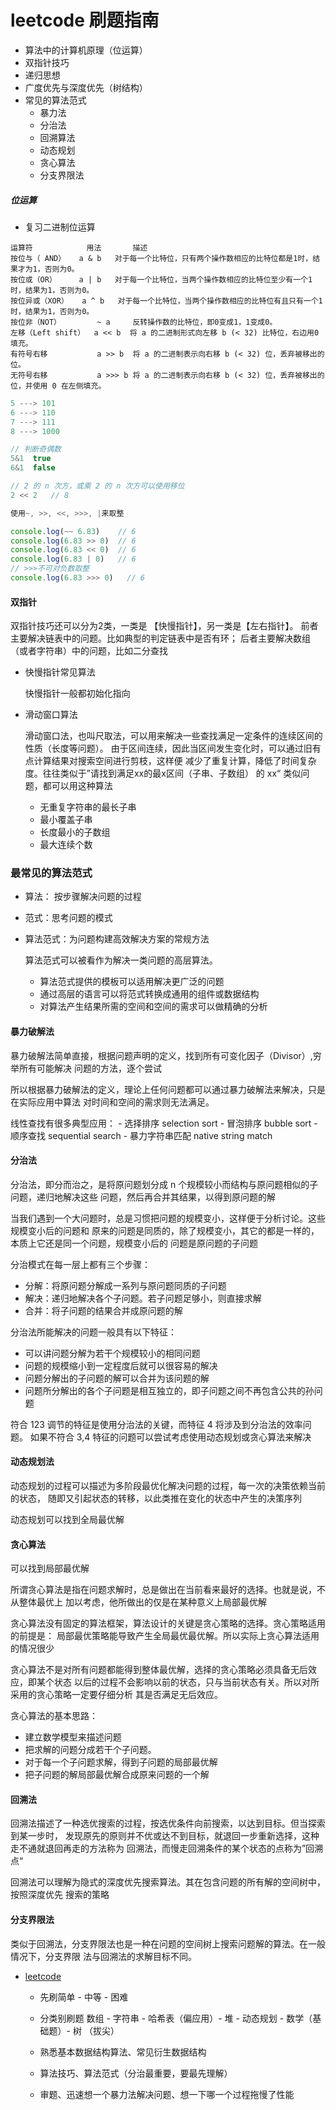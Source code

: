 # leetcode 刷题指南

- 算法中的计算机原理（位运算）
- 双指针技巧
- 递归思想
- 广度优先与深度优先（树结构）
- 常见的算法范式
    - 暴力法
    - 分治法
    - 回溯算法
    - 动态规划
    - 贪心算法
    - 分支界限法


##### 位运算

- 复习二进制位运算

```
运算符	           用法	    描述
按位与（ AND）  	a & b	对于每一个比特位，只有两个操作数相应的比特位都是1时，结果才为1，否则为0。
按位或（OR）	    a | b	对于每一个比特位，当两个操作数相应的比特位至少有一个1时，结果为1，否则为0。
按位异或（XOR） 	a ^ b	对于每一个比特位，当两个操作数相应的比特位有且只有一个1时，结果为1，否则为0。
按位非（NOT）	    ~ a	    反转操作数的比特位，即0变成1，1变成0。
左移（Left shift）	a << b	将 a 的二进制形式向左移 b (< 32) 比特位，右边用0填充。
有符号右移	        a >> b	将 a 的二进制表示向右移 b (< 32) 位，丢弃被移出的位。
无符号右移	        a >>> b	将 a 的二进制表示向右移 b (< 32) 位，丢弃被移出的位，并使用 0 在左侧填充。
```

```js
5 ---> 101
6 ---> 110
7 ---> 111
8 ---> 1000

// 判断奇偶数
5&1  true
6&1  false

// 2 的 n 次方，或乘 2 的 n 次方可以使用移位
2 << 2   // 8

使用~, >>, <<, >>>, |来取整

console.log(~~ 6.83)    // 6
console.log(6.83 >> 0)  // 6
console.log(6.83 << 0)  // 6
console.log(6.83 | 0)   // 6
// >>>不可对负数取整
console.log(6.83 >>> 0)   // 6


```

#### 双指针

双指针技巧还可以分为2类，一类是 【快慢指针】，另一类是【左右指针】。
前者主要解决链表中的问题。比如典型的判定链表中是否有环；
后者主要解决数组（或者字符串）中的问题，比如二分查找

- 快慢指针常见算法

    快慢指针一般都初始化指向

- 滑动窗口算法

    滑动窗口法，也叫尺取法，可以用来解决一些查找满足一定条件的连续区间的性质（长度等问题）。
    由于区间连续，因此当区间发生变化时，可以通过旧有点计算结果对搜索空间进行剪枝，这样便
    减少了重复计算，降低了时间复杂度。往往类似于”请找到满足xx的最x区间（子串、子数组）
    的 xx“ 类似问题，都可以用这种算法

    - 无重复字符串的最长子串
    - 最小覆盖子串
    - 长度最小的子数组
    - 最大连续个数

### 最常见的算法范式

- 算法： 按步骤解决问题的过程
- 范式：思考问题的模式
- 算法范式：为问题构建高效解决方案的常规方法

    算法范式可以被看作为解决一类问题的高层算法。

    - 算法范式提供的模板可以适用解决更广泛的问题
    - 通过高层的语言可以将范式转换成通用的组件或数据结构
    - 对算法产生结果所需的空间和空间的需求可以做精确的分析

#### 暴力破解法

暴力破解法简单直接，根据问题声明的定义，找到所有可变化因子（Divisor）,穷举所有可能解决
问题的方法，逐个尝试

所以根据暴力破解法的定义，理论上任何问题都可以通过暴力破解法来解决，只是在实际应用中算法
对时间和空间的需求则无法满足。

线性查找有很多典型应用：
    - 选择排序 selection sort
    - 冒泡排序 bubble sort
    - 顺序查找 sequential search
    - 暴力字符串匹配 native string match

#### 分治法

分治法，即分而治之，是将原问题划分成 n 个规模较小而结构与原问题相似的子问题，递归地解决这些
问题，然后再合并其结果，以得到原问题的解

当我们遇到一个大问题时，总是习惯把问题的规模变小，这样便于分析讨论。这些规模变小后的问题和
原来的问题是同质的，除了规模变小，其它的都是一样的，本质上它还是同一个问题，规模变小后的
问题是原问题的子问题

分治模式在每一层上都有三个步骤：

- 分解：将原问题分解成一系列与原问题同质的子问题
- 解决：递归地解决各个子问题。若子问题足够小，则直接求解
- 合并：将子问题的结果合并成原问题的解

分治法所能解决的问题一般具有以下特征：

- 可以讲问题分解为若干个规模较小的相同问题
- 问题的规模缩小到一定程度后就可以很容易的解决
- 问题分解出的子问题的解可以合并为该问题的解
- 问题所分解出的各个子问题是相互独立的，即子问题之间不再包含公共的孙问题

符合 123 调节的特征是使用分治法的关键，而特征 4 将涉及到分治法的效率问题。
如果不符合 3,4 特征的问题可以尝试考虑使用动态规划或贪心算法来解决


#### 动态规划法

动态规划的过程可以描述为多阶段最优化解决问题的过程，每一次的决策依赖当前的状态，
随即又引起状态的转移，以此类推在变化的状态中产生的决策序列

动态规划可以找到全局最优解

#### 贪心算法

可以找到局部最优解

所谓贪心算法是指在问题求解时，总是做出在当前看来最好的选择。也就是说，不从整体最优上
加以考虑，他所做出的仅是在某种意义上局部最优解

贪心算法没有固定的算法框架，算法设计的关键是贪心策略的选择。贪心策略适用的前提是：
局部最优策略能导致产生全局最优最优解。所以实际上贪心算法适用的情况很少

贪心算法不是对所有问题都能得到整体最优解，选择的贪心策略必须具备无后效应，即某个状态
以后的过程不会影响以前的状态，只与当前状态有关。所以对所采用的贪心策略一定要仔细分析
其是否满足无后效应。

贪心算法的基本思路：

- 建立数学模型来描述问题
- 把求解的问题分成若干个子问题。
- 对于每一个子问题求解，得到子问题的局部最优解
- 把子问题的解局部最优解合成原来问题的一个解

#### 回溯法

回溯法描述了一种选优搜索的过程，按选优条件向前搜索，以达到目标。但当探索到某一步时，
发现原先的原则并不优或达不到目标，就退回一步重新选择，这种走不通就退回再走的方法称为
回溯法，而慢走回溯条件的某个状态的点称为”回溯点“

回溯法可以理解为隐式的深度优先搜索算法。其在包含问题的所有解的空间树中，按照深度优先
搜索的策略

#### 分支界限法

类似于回溯法，分支界限法也是一种在问题的空间树上搜索问题解的算法。在一般情况下，分支界限
法与回溯法的求解目标不同。


- [leetcode](https://leetcode-cn.com/problemset/all/)

    - 先刷简单 - 中等 - 困难
    - 分类别刷题 数组 - 字符串 - 哈希表（偏应用）- 堆 - 动态规划 - 
    数学（基础题）- 树 （拔尖） 

    - 熟悉基本数据结构算法、常见衍生数据结构
    - 算法技巧、算法范式（分治最重要，要最先理解）
    - 审题、迅速想一个暴力法解决问题、想一下哪一个过程拖慢了性能